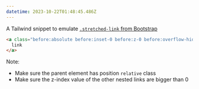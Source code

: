 ```yaml
---
datetime: 2023-10-22T01:48:45.486Z
---
```


A Tailwind snippet to emulate [`.stretched-link` from Bootstrap](https://getbootstrap.com/docs/5.0/helpers/stretched-link/)

```html
<a class="before:absolute before:inset-0 before:z-0 before:overflow-hidden before:whitespace-nowrap before:indent-[100] before:content-['']">
  link
</a>
```

Note:

- Make sure the parent element has position `relative` class
- Make sure the z-index value of the other nested links are bigger than 0
